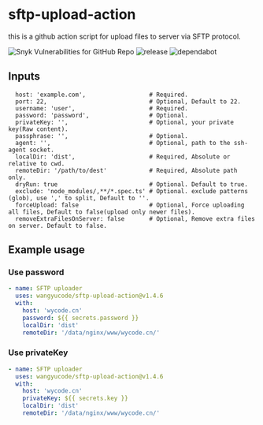 # sftp-upload-action

this is a github action script for upload files to server via SFTP protocol.

![Snyk Vulnerabilities for GitHub Repo](https://img.shields.io/snyk/vulnerabilities/github/wangyucode/sftp-upload-action)
![release](https://flat.badgen.net/github/release/wangyucode/sftp-upload-action)
![dependabot](https://flat.badgen.net/github/dependabot/wangyucode/sftp-upload-action)

## Inputs

```
  host: 'example.com',                  # Required.
  port: 22,                             # Optional, Default to 22.
  username: 'user',                     # Required.
  password: 'password',                 # Optional.
  privateKey: '',                       # Optional, your private key(Raw content).
  passphrase: '',                       # Optional.
  agent: '',                            # Optional, path to the ssh-agent socket.
  localDir: 'dist',                     # Required, Absolute or relative to cwd.
  remoteDir: '/path/to/dest'            # Required, Absolute path only.
  dryRun: true                          # Optional. Default to true.
  exclude: 'node_modules/,**/*.spec.ts' # Optional. exclude patterns (glob), use ',' to split, Default to ''.
  forceUpload: false                    # Optional, Force uploading all files, Default to false(upload only newer files).
  removeExtraFilesOnServer: false       # Optional, Remove extra files on server. Default to false.
```

## Example usage

### Use password
```yml
- name: SFTP uploader
  uses: wangyucode/sftp-upload-action@v1.4.6
  with:
    host: 'wycode.cn'
    password: ${{ secrets.password }} 
    localDir: 'dist'
    remoteDir: '/data/nginx/www/wycode.cn/'
```

### Use privateKey
```yml
- name: SFTP uploader
  uses: wangyucode/sftp-upload-action@v1.4.6
  with:
    host: 'wycode.cn'
    privateKey: ${{ secrets.key }} 
    localDir: 'dist'
    remoteDir: '/data/nginx/www/wycode.cn/'
```
